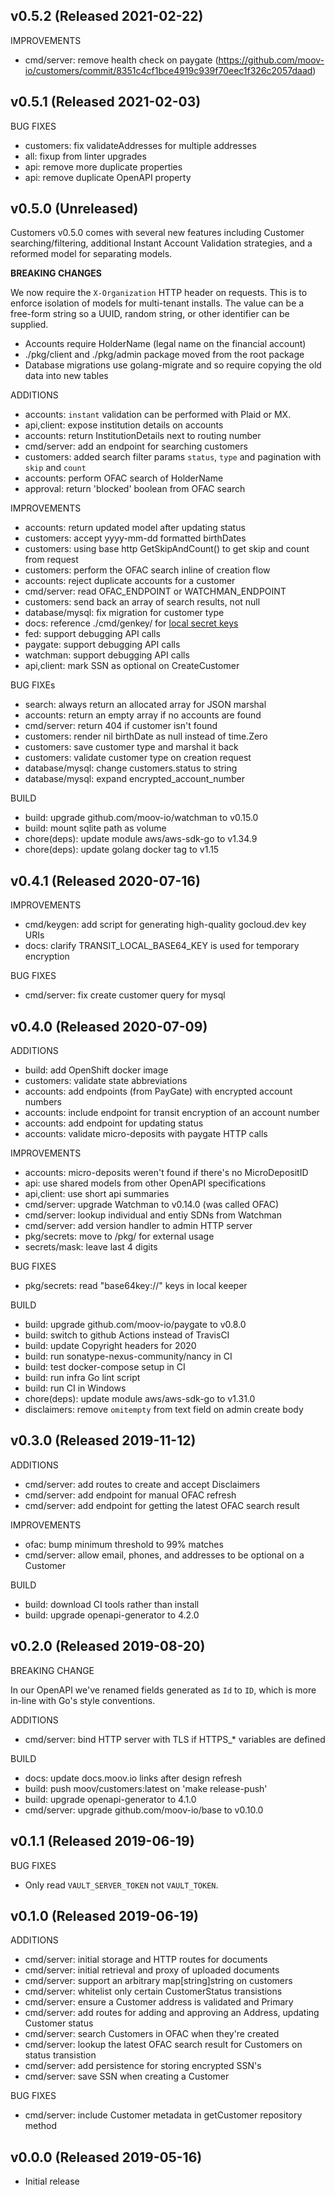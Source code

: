 ## v0.5.2 (Released 2021-02-22)

IMPROVEMENTS

- cmd/server: remove health check on paygate (https://github.com/moov-io/customers/commit/8351c4cf1bce4919c939f70eec1f326c2057daad)

## v0.5.1 (Released 2021-02-03)

BUG FIXES

- customers: fix validateAddresses for multiple addresses
- all: fixup from linter upgrades
- api: remove more duplicate properties
- api: remove duplicate OpenAPI property

## v0.5.0 (Unreleased)

Customers v0.5.0 comes with several new features including Customer searching/filtering, additional Instant Account Validation strategies, and a reformed model for separating models.

**BREAKING CHANGES**

We now require the `X-Organization` HTTP header on requests. This is to enforce isolation of models for multi-tenant installs. The value can be a free-form string so a UUID, random string, or other identifier can be supplied.

- Accounts require HolderName (legal name on the financial account)
- ./pkg/client and ./pkg/admin package moved from the root package
- Database migrations use golang-migrate and so require copying the old data into new tables

ADDITIONS

- accounts: `instant` validation can be performed with Plaid or MX.
- api,client: expose institution details on accounts
- accounts: return InstitutionDetails next to routing number
- cmd/server: add an endpoint for searching customers
- customers: added search filter params `status`, `type` and pagination with `skip` and `count`
- accounts: perform OFAC search of HolderName
- approval: return 'blocked' boolean from OFAC search

IMPROVEMENTS

- accounts: return updated model after updating status
- customers: accept yyyy-mm-dd formatted birthDates
- customers: using base http GetSkipAndCount() to get skip and count from request
- customers: perform the OFAC search inline of creation flow
- accounts: reject duplicate accounts for a customer
- cmd/server: read OFAC_ENDPOINT or WATCHMAN_ENDPOINT
- customers: send back an array of search results, not null
- database/mysql: fix migration for customer type
- docs: reference ./cmd/genkey/ for [local secret keys](docs/configuration.md#local-filesystem-local)
- fed: support debugging API calls
- paygate: support debugging API calls
- watchman: support debugging API calls
- api,client: mark SSN as optional on CreateCustomer

BUG FIXEs

- search: always return an allocated array for JSON marshal
- accounts: return an empty array if no accounts are found
- cmd/server: return 404 if customer isn't found
- customers: render nil birthDate as null instead of time.Zero
- customers: save customer type and marshal it back
- customers: validate customer type on creation request
- database/mysql: change customers.status to string
- database/mysql: expand encrypted_account_number

BUILD

- build: upgrade github.com/moov-io/watchman to v0.15.0
- build: mount sqlite path as volume
- chore(deps): update module aws/aws-sdk-go to v1.34.9
- chore(deps): update golang docker tag to v1.15

## v0.4.1 (Released 2020-07-16)

IMPROVEMENTS

- cmd/keygen: add script for generating high-quality gocloud.dev key URIs
- docs: clarify TRANSIT_LOCAL_BASE64_KEY is used for temporary encryption

BUG FIXES

- cmd/server: fix create customer query for mysql

## v0.4.0 (Released 2020-07-09)

ADDITIONS

- build: add OpenShift docker image
- customers: validate state abbreviations
- accounts: add endpoints (from PayGate) with encrypted account numbers
- accounts: include endpoint for transit encryption of an account number
- accounts: add endpoint for updating status
- accounts: validate micro-deposits with paygate HTTP calls

IMPROVEMENTS

- accounts: micro-deposits weren't found if there's no MicroDepositID
- api: use shared models from other OpenAPI specifications
- api,client: use short api summaries
- cmd/server: upgrade Watchman to v0.14.0 (was called OFAC)
- cmd/server: lookup individual and entiy SDNs from Watchman
- cmd/server: add version handler to admin HTTP server
- pkg/secrets: move to /pkg/ for external usage
- secrets/mask: leave last 4 digits

BUG FIXES

- pkg/secrets: read "base64key://" keys in local keeper

BUILD

- build: upgrade github.com/moov-io/paygate to v0.8.0
- build: switch to github Actions instead of TravisCI
- build: update Copyright headers for 2020
- build: run sonatype-nexus-community/nancy in CI
- build: test docker-compose setup in CI
- build: run infra Go lint script
- build: run CI in Windows
- chore(deps): update module aws/aws-sdk-go to v1.31.0
- disclaimers: remove `omitempty` from text field on admin create body

## v0.3.0 (Released 2019-11-12)

ADDITIONS

- cmd/server: add routes to create and accept Disclaimers
- cmd/server: add endpoint for manual OFAC refresh
- cmd/server: add endpoint for getting the latest OFAC search result

IMPROVEMENTS

- ofac: bump minimum threshold to 99% matches
- cmd/server: allow email, phones, and addresses to be optional on a Customer

BUILD

- build: download CI tools rather than install
- build: upgrade openapi-generator to 4.2.0

## v0.2.0 (Released 2019-08-20)

BREAKING CHANGE

In our OpenAPI we've renamed fields generated as `Id` to `ID`, which is more in-line with Go's style conventions.

ADDITIONS

- cmd/server: bind HTTP server with TLS if HTTPS_* variables are defined

BUILD

- docs: update docs.moov.io links after design refresh
- build: push moov/customers:latest on 'make release-push'
- build: upgrade openapi-generator to 4.1.0
- cmd/server: upgrade github.com/moov-io/base to v0.10.0

## v0.1.1 (Released 2019-06-19)

BUG FIXES

- Only read `VAULT_SERVER_TOKEN` not `VAULT_TOKEN`.

## v0.1.0 (Released 2019-06-19)

ADDITIONS

- cmd/server: initial storage and HTTP routes for documents
- cmd/server: initial retrieval and proxy of uploaded documents
- cmd/server: support an arbitrary map[string]string on customers
- cmd/server: whitelist only certain CustomerStatus transistions
- cmd/server: ensure a Customer address is validated and Primary
- cmd/server: add routes for adding and approving an Address, updating Customer status
- cmd/server: search Customers in OFAC when they're created
- cmd/server: lookup the latest OFAC search result for Customers on status transistion
- cmd/server: add persistence for storing encrypted SSN's
- cmd/server: save SSN when creating a Customer

BUG FIXES

- cmd/server: include Customer metadata in getCustomer repository method

## v0.0.0 (Released 2019-05-16)

- Initial release
